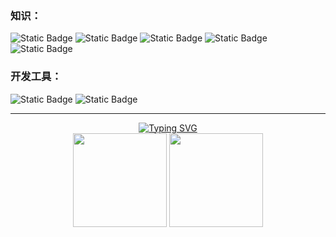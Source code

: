 ### 知识：
![Static Badge](https://img.shields.io/badge/HTML-rgb(227%2C%2076%2C%2038)?logo=html5&logoColor=white)
![Static Badge](https://img.shields.io/badge/CSS-rgb(68%2C%2051%2C%20153)?logo=css3&logoColor=white)
![Static Badge](https://img.shields.io/badge/JavaScript-black?logo=javascript&logoColor=rgb(247%2C%20223%2C%2030))
![Static Badge](https://img.shields.io/badge/Vue.js-rgb(0%2C%20119%2C%20119)?logo=vuedotjs&logoColor=rgb(79%2C%20192%2C%20141))
![Static Badge](https://img.shields.io/badge/Spring-rgb(36%2C%20149%2C%2067)?logo=spring&logoColor=rgb(151%2C%20201%2C%200))


### 开发工具：
![Static Badge](https://img.shields.io/badge/VSCode-rgb(56%2C%2096%2C%20196)?logo=visualstudiocode&logoColor=rgb(34%2C%20165%2C%20241))
![Static Badge](https://img.shields.io/badge/IDEA-black?logo=intellijidea&logoColor=white)

---

<p align="center">
  <a href="https://git.io/typing-svg"><img src="https://readme-typing-svg.demolab.com?font=Fira+Code&pause=1000&color=EE22F7&random=false&width=435&separator=%3C&lines=console.info('Hello%2C+World!');%3CSystem.out.println(%22Hello%2C+World!%22);" alt="Typing SVG" /></a>
  <br>
  <img align="center"
          height="150em"
          src="https://github-readme-stats.vercel.app/api?username=FlyingQwQ&show_icons=true&theme=light&count_private=true" />
  <img align="center"
          height="150em"
          src="https://github-readme-stats.vercel.app/api/top-langs/?username=FlyingQwQ&theme=light&layout=compact" />
</p>
